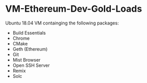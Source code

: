 # VM-Ethereum-Dev-Gold-Loads

Ubuntu 18.04 VM containging the following packages:

- Build Essentials
- Chrome
- CMake
- Geth (Ethereum)
- Git
- Mist Browser
- Open SSH Server
- Remix
- Solc
